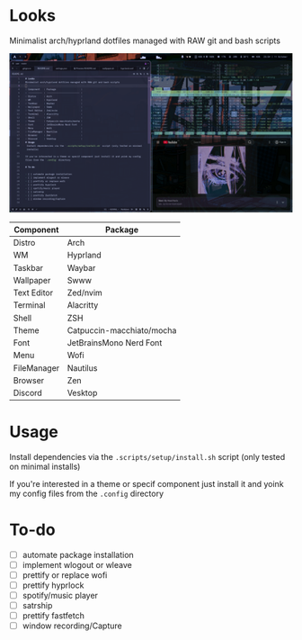 # Looks
Minimalist arch/hyprland dotfiles managed with RAW git and bash scripts

![preview](.config/assets/preview.png)


| Component   | Package                   |
| ----------- | ------------------------- |
| Distro      | Arch                      |
| WM          | Hyprland                  |
| Taskbar     | Waybar                    |
| Wallpaper   | Swww                      |
| Text Editor | Zed/nvim                  |
| Terminal    | Alacritty                 |
| Shell       | ZSH                       |
| Theme       | Catpuccin-macchiato/mocha |
| Font        | JetBrainsMono Nerd Font   |
| Menu        | Wofi                      |
| FileManager | Nautilus                  |
| Browser     | Zen                       |
| Discord     | Vesktop                   |
# Usage
 Install dependencies via the `.scripts/setup/install.sh` script (only tested on minimal installs)

If you're interested in a theme or specif component just install it and yoink my config files from the `.config` directory

# To-do

- [ ] automate package installation
- [ ] implement wlogout or wleave
- [ ] prettify or replace wofi
- [ ] prettify hyprlock
- [ ] spotify/music player
- [ ] satrship
- [ ] prettify fastfetch
- [ ] window recording/Capture
